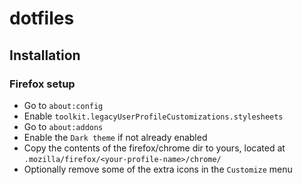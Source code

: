 dotfiles
========

## Installation
### Firefox setup

- Go to `about:config`
- Enable `toolkit.legacyUserProfileCustomizations.stylesheets`
- Go to `about:addons`
- Enable the `Dark theme` if not already enabled
- Copy the contents of the firefox/chrome dir to yours, located at `.mozilla/firefox/<your-profile-name>/chrome/`
- Optionally remove some of the extra icons in the `Customize` menu
